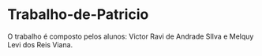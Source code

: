 # Trabalho-de-Patricio
O trabalho é composto pelos alunos: Victor Ravi de Andrade SIlva e Melquy Levi dos Reis Viana.
